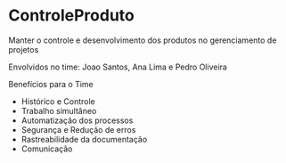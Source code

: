 # ControleProduto
Manter o controle e desenvolvimento dos produtos no gerenciamento de projetos

Envolvidos no time: Joao Santos, Ana Lima e Pedro Oliveira

Benefícios para o Time

- Histórico e Controle
- Trabalho simultâneo
- Automatização dos processos
- Segurança e Redução de erros
- Rastreabilidade da documentação
- Comunicação
